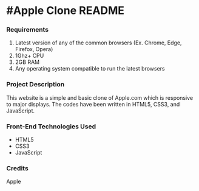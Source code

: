 # #Apple Clone README

### Requirements
1. Latest version of any of the common browsers (Ex. Chrome, Edge, Firefox, Opera)
2. 1Ghz+ CPU
3. 2GB RAM
4. Any operating system compatible to run the latest browsers

### Project Description
This website is a simple and basic clone of Apple.com which is responsive to major displays. The codes have been written in HTML5, CSS3, and JavaScript.

### Front-End Technologies Used
* HTML5
* CSS3
* JavaScript
                  
 ### Credits
Apple

